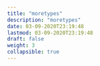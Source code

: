 ```yaml
---
title: "moretypes"
description: "moretypes"
date: 03-09-2020T23:19:48
lastmod: 03-09-2020T23:19:48
draft: false
weight: 3
collapsible: true
---
```


                                                